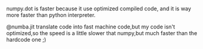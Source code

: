 ![]()

numpy.dot is faster because it use optimized compiled code, and it is way more faster than python interpreter.

@numba.jit translate code into fast machine code,but my code isn't optimized,so the speed is a little slower that numpy,but much faster than the hardcode one ;)

